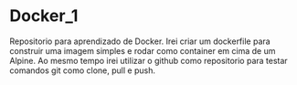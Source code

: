 # Docker_1
Repositorio para aprendizado de Docker. Irei criar um dockerfile para construir uma imagem simples e rodar como container em cima de um Alpine. Ao mesmo tempo irei utilizar o github como repositorio para testar comandos git como clone, pull e push.
